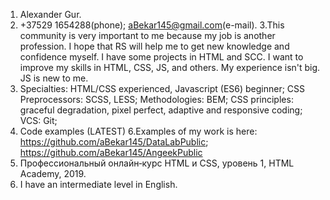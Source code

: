 1. Alexander  Gur.
2. +37529 1654288(phone); aBekar145@gmail.com(e-mail).
3.This community is very important to me because my job is another profession. 
I hope that RS will help me to get new knowledge and confidence myself. 
I have some projects in HTML and SCC. I want to improve my skills in HTML, CSS, JS, and others. 
My experience isn't big. JS is new to me. 
4. Specialties: HTML/CSS experienced, Javascript (ES6) beginner;
CSS Preprocessors: SCSS, LESS;
Methodologies: BEM;
CSS principles: graceful degradation, pixel perfect, adaptive and responsive coding;
VCS: Git; 
5. Code examples (LATEST)
6.Examples of my work is here:
 https://github.com/aBekar145/DataLabPublic;
https://github.com/aBekar145/AngeekPublic
7. Профессиональный онлайн‑курс HTML и CSS, уровень 1, HTML Academy, 2019.
8. I have an intermediate level in English.

